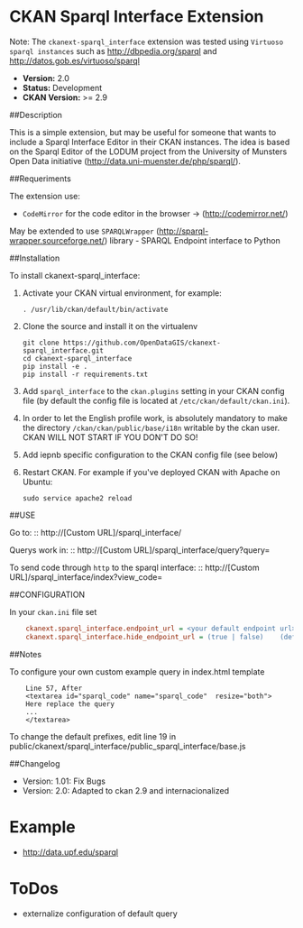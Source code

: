 # CKAN Sparql Interface Extension

Note: The ``ckanext-sparql_interface`` extension was tested using ``Virtuoso sparql instances`` such as http://dbpedia.org/sparql
and http://datos.gob.es/virtuoso/sparql

- **Version:** 2.0
- **Status:** Development
- **CKAN Version:** >= 2.9

##Description

This is a simple extension, but may be useful for someone that wants to include a Sparql Interface Editor in their CKAN instances. 
The idea is based on the Sparql Editor of the LODUM project from the University of Munsters Open Data initiative (http://data.uni-muenster.de/php/sparql/).

##Requeriments


The extension use:

- ``CodeMirror`` for the code editor in the browser -> (http://codemirror.net/)

May be extended to use ``SPARQLWrapper`` (http://sparql-wrapper.sourceforge.net/) library - SPARQL Endpoint interface to Python

##Installation

To install ckanext-sparql_interface:

1. Activate your CKAN virtual environment, for example:

     `. /usr/lib/ckan/default/bin/activate`

2. Clone the source and install it on the virtualenv

    ```
    git clone https://github.com/OpenDataGIS/ckanext-sparql_interface.git
    cd ckanext-sparql_interface
    pip install -e .
	pip install -r requirements.txt
    ```

3. Add `sparql_interface` to the `ckan.plugins` setting in your CKAN
   config file (by default the config file is located at
   `/etc/ckan/default/ckan.ini`).
   
4. In order to let the English profile work, is absolutely mandatory to make the directory 
   `/ckan/ckan/public/base/i18n` writable by the ckan user. CKAN WILL NOT START IF
   YOU DON'T DO SO!
   
5. Add iepnb specific configuration to the CKAN config file (see below)
   
6. Restart CKAN. For example if you've deployed CKAN with Apache on Ubuntu:

     `sudo service apache2 reload`
  
##USE


Go to:
::
	http://[Custom URL]/sparql_interface/

Querys work in:
::
	http://[Custom URL]/sparql_interface/query?query=

To send code through ``http`` to the sparql interface:
::
	http://[Custom URL]/sparql_interface/index?view_code=

##CONFIGURATION

In your ``ckan.ini`` file set 
```ini
	ckanext.sparql_interface.endpoint_url = <your default endpoint url>    (defaults to http://dbpedia.org/sparql)
	ckanext.sparql_interface.hide_endpoint_url = (true | false)    (defaults to false)
```
  
##Notes

To configure your own custom example query in index.html template 
```
	Line 57, After
	<textarea id="sparql_code" name="sparql_code"  resize="both">
	Here replace the query
	...
	</textarea>
```

To change the default prefixes, edit line 19 in public/ckanext/sparql_interface/public_sparql_interface/base.js
  
##Changelog

- Version: 1.01: Fix Bugs 
- Version: 2.0: Adapted to ckan 2.9 and internacionalized

Example
=======

- http://data.upf.edu/sparql


ToDos
=====

* externalize configuration of default query
